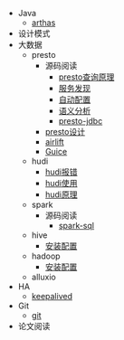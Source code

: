 - Java
  - [arthas](java/arthas.md)
- 设计模式
- 大数据
  - presto
    - 源码阅读
      - [presto查询原理](大数据/presto/源码阅读/presto查询原理.md)
      - [服务发现](大数据/presto/源码阅读/discovery.md)
      - [自动配置](大数据/presto/源码阅读/自动配置.md)
      - [语义分析](大数据/presto/源码阅读/语义分析.md)
      - [presto-jdbc](大数据/presto/源码阅读/presto-jdbc.md)
    - [presto设计](大数据/presto/presto设计.md)
    - [airlift](大数据/presto/airlift.md)
    - [Guice](大数据/presto/Guice.md)
  - hudi
    - [hudi报错](大数据/hudi/hudi报错.md)
    - [hudi使用](大数据/hudi/hudi使用.md)
    - [hudi原理](大数据/hudi/hudi原理.md)
  - spark
    - 源码阅读
      - [spark-sql](大数据/spark/源码阅读/spark-sql.md)
  - hive
    - [安装配置](大数据/hive/安装配置.md)
  - hadoop
    - [安装配置](大数据/hadoop/安装配置.md)
  - alluxio
- HA
  - [keepalived](HA/keepalived.md)
- Git
  - [git](Git/git.md)
- 论文阅读



 



